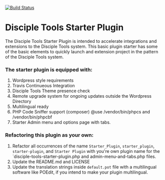 [![Build Status](https://travis-ci.com/DiscipleTools/disciple-tools-starter-plugin-template.svg?branch=master)](https://travis-ci.com/DiscipleTools/disciple-tools-starter-plugin-template)

# Disciple Tools Starter Plugin
The Disciple Tools Starter Plugin is intended to accelerate integrations and extensions to the Disciple Tools system.
This basic plugin starter has some of the basic elements to quickly launch and extension project in the pattern of
the Disciple Tools system.


### The starter plugin is equipped with:
1. Wordpress style requirements
1. Travis Continueous Integration
1. Disciple Tools Theme presence check
1. Remote upgrade system for ongoing updates outside the Wordpress Directory
1. Multilingual ready
1. PHP Code Sniffer support (composer) @use /vendor/bin/phpcs and /vendor/bin/phpcbf
1. Starter Admin menu and options page with tabs.

### Refactoring this plugin as your own:
1. Refactor all occurrences of the name `Starter_Plugin`, `starter_plugin`, `starter-plugin`, and `Starter Plugin` with you're own plugin
name for the `disciple-tools-starter-plugin.php and admin-menu-and-tabs.php files.
1. Update the README.md and LICENSE
1. Update the translation strings inside `default.pot` file with a multilingual software like POEdit, if you intend to make your plugin multilingual.
